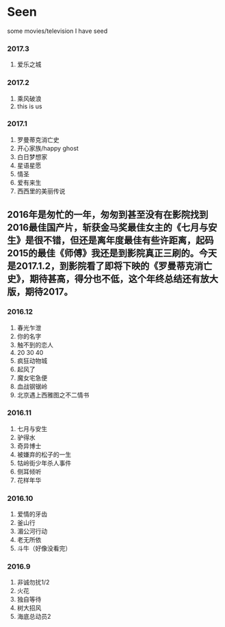 # Seen
some movies/television I have seed

### 2017.3
1. 爱乐之城

### 2017.2
1. 乘风破浪
2. this is us 

### 2017.1
1. 罗曼蒂克消亡史
2. 开心家族/happy ghost
3. 白日梦想家
4. 星语星愿
5. 情圣
6. 爱有来生
7. 西西里的美丽传说

## 2016年是匆忙的一年，匆匆到甚至没有在影院找到2016最佳国产片，斩获金马奖最佳女主的《七月与安生》是很不错，但还是离年度最佳有些许距离，起码2015的最佳《师傅》我还是到影院真正三刷的。今天是2017.1.2，到影院看了即将下映的《罗曼蒂克消亡史》，期待甚高，得分也不低，这个年终总结还有放大版，期待2017。
 
 
 
### 2016.12

1. 春光乍泄
2. 你的名字
3. 触不到的恋人
4. 20 30 40
5. 疯狂动物城
6. 起风了
7. 魔女宅急便
8. 血战钢锯岭
9. 北京遇上西雅图之不二情书


### 2016.11

1. 七月与安生
2. 驴得水
3. 奇异博士
4. 被嫌弃的松子的一生
5. 牯岭街少年杀人事件
6. 侧耳倾听
7. 花样年华


### 2016.10

1. 爱情的牙齿
2. 釜山行
3. 湄公河行动
4. 老无所依
5. 斗牛（好像没看完）

### 2016.9
1. 非诚勿扰1/2
2. 火花
3. 独自等待
4. 树大招风
5. 海底总动员2




